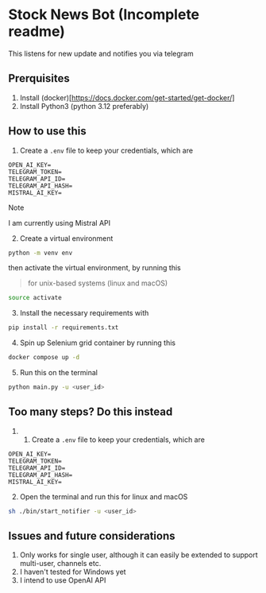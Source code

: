 # Stock News Bot (Incomplete readme)
This listens for new update and notifies you via telegram


## Prerquisites
1. Install (docker)[https://docs.docker.com/get-started/get-docker/] 
2. Install Python3 (python 3.12 preferably)

## How to use this
1. Create a `.env` file to keep your credentials, which are
```env
OPEN_AI_KEY=
TELEGRAM_TOKEN=
TELEGRAM_API_ID=
TELEGRAM_API_HASH=
MISTRAL_AI_KEY=
```
> [!Note]
> I am currently using Mistral API

2. Create a virtual environment 
```sh
python -m venv env
```
then activate the virtual environment, by running this 
> for unix-based systems (linux and macOS)
```sh
source activate
```
3. Install the necessary requirements with
```sh
pip install -r requirements.txt
```

4. Spin up Selenium grid container by running this
```sh
docker compose up -d
```
5. Run this on the terminal
```sh
python main.py -u <user_id>
```

## Too many steps? Do this instead
1. 1. Create a `.env` file to keep your credentials, which are
```env
OPEN_AI_KEY=
TELEGRAM_TOKEN=
TELEGRAM_API_ID=
TELEGRAM_API_HASH=
MISTRAL_AI_KEY=
```
2. Open the terminal and run this for linux and macOS
```sh
sh ./bin/start_notifier -u <user_id>
```


## Issues and future considerations
1. Only works for single user, although it can easily be extended to support multi-user, channels etc.
2. I haven't tested for Windows yet
3. I intend to use OpenAI API